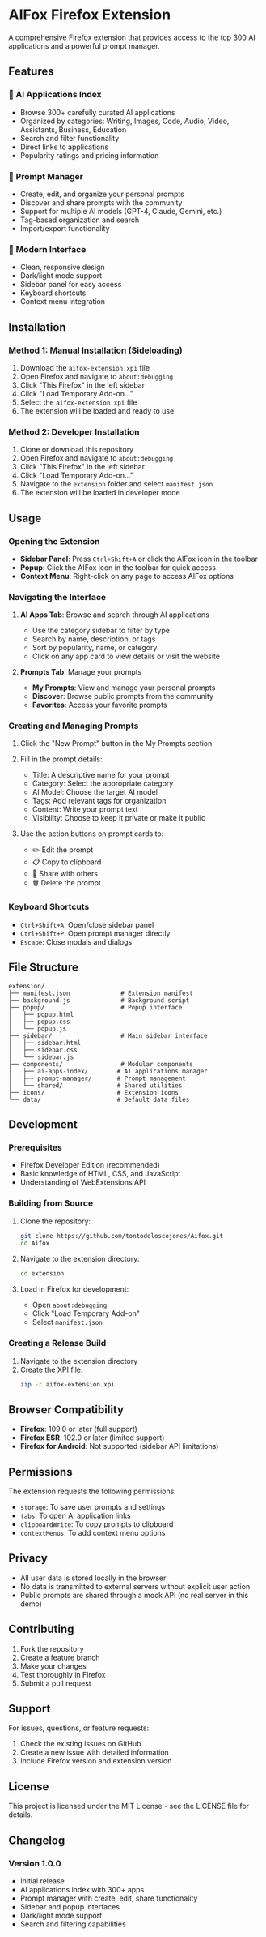 # AIFox Firefox Extension

A comprehensive Firefox extension that provides access to the top 300 AI applications and a powerful prompt manager.

## Features

### 🤖 AI Applications Index
- Browse 300+ carefully curated AI applications
- Organized by categories: Writing, Images, Code, Audio, Video, Assistants, Business, Education
- Search and filter functionality
- Direct links to applications
- Popularity ratings and pricing information

### 📝 Prompt Manager
- Create, edit, and organize your personal prompts
- Discover and share prompts with the community
- Support for multiple AI models (GPT-4, Claude, Gemini, etc.)
- Tag-based organization and search
- Import/export functionality

### 🎨 Modern Interface
- Clean, responsive design
- Dark/light mode support
- Sidebar panel for easy access
- Keyboard shortcuts
- Context menu integration

## Installation

### Method 1: Manual Installation (Sideloading)

1. Download the `aifox-extension.xpi` file
2. Open Firefox and navigate to `about:debugging`
3. Click "This Firefox" in the left sidebar
4. Click "Load Temporary Add-on..."
5. Select the `aifox-extension.xpi` file
6. The extension will be loaded and ready to use

### Method 2: Developer Installation

1. Clone or download this repository
2. Open Firefox and navigate to `about:debugging`
3. Click "This Firefox" in the left sidebar
4. Click "Load Temporary Add-on..."
5. Navigate to the `extension` folder and select `manifest.json`
6. The extension will be loaded in developer mode

## Usage

### Opening the Extension

- **Sidebar Panel**: Press `Ctrl+Shift+A` or click the AIFox icon in the toolbar
- **Popup**: Click the AIFox icon in the toolbar for quick access
- **Context Menu**: Right-click on any page to access AIFox options

### Navigating the Interface

1. **AI Apps Tab**: Browse and search through AI applications
   - Use the category sidebar to filter by type
   - Search by name, description, or tags
   - Sort by popularity, name, or category
   - Click on any app card to view details or visit the website

2. **Prompts Tab**: Manage your prompts
   - **My Prompts**: View and manage your personal prompts
   - **Discover**: Browse public prompts from the community
   - **Favorites**: Access your favorite prompts

### Creating and Managing Prompts

1. Click the "New Prompt" button in the My Prompts section
2. Fill in the prompt details:
   - Title: A descriptive name for your prompt
   - Category: Select the appropriate category
   - AI Model: Choose the target AI model
   - Tags: Add relevant tags for organization
   - Content: Write your prompt text
   - Visibility: Choose to keep it private or make it public

3. Use the action buttons on prompt cards to:
   - ✏️ Edit the prompt
   - 📋 Copy to clipboard
   - 🔗 Share with others
   - 🗑️ Delete the prompt

### Keyboard Shortcuts

- `Ctrl+Shift+A`: Open/close sidebar panel
- `Ctrl+Shift+P`: Open prompt manager directly
- `Escape`: Close modals and dialogs

## File Structure

```
extension/
├── manifest.json              # Extension manifest
├── background.js              # Background script
├── popup/                     # Popup interface
│   ├── popup.html
│   ├── popup.css
│   └── popup.js
├── sidebar/                   # Main sidebar interface
│   ├── sidebar.html
│   ├── sidebar.css
│   └── sidebar.js
├── components/                # Modular components
│   ├── ai-apps-index/        # AI applications manager
│   ├── prompt-manager/       # Prompt management
│   └── shared/               # Shared utilities
├── icons/                    # Extension icons
└── data/                     # Default data files
```

## Development

### Prerequisites

- Firefox Developer Edition (recommended)
- Basic knowledge of HTML, CSS, and JavaScript
- Understanding of WebExtensions API

### Building from Source

1. Clone the repository:
   ```bash
   git clone https://github.com/tontodeloscojones/Aifox.git
   cd Aifox
   ```

2. Navigate to the extension directory:
   ```bash
   cd extension
   ```

3. Load in Firefox for development:
   - Open `about:debugging`
   - Click "Load Temporary Add-on"
   - Select `manifest.json`

### Creating a Release Build

1. Navigate to the extension directory
2. Create the XPI file:
   ```bash
   zip -r aifox-extension.xpi .
   ```

## Browser Compatibility

- **Firefox**: 109.0 or later (full support)
- **Firefox ESR**: 102.0 or later (limited support)
- **Firefox for Android**: Not supported (sidebar API limitations)

## Permissions

The extension requests the following permissions:

- `storage`: To save user prompts and settings
- `tabs`: To open AI application links
- `clipboardWrite`: To copy prompts to clipboard
- `contextMenus`: To add context menu options

## Privacy

- All user data is stored locally in the browser
- No data is transmitted to external servers without explicit user action
- Public prompts are shared through a mock API (no real server in this demo)

## Contributing

1. Fork the repository
2. Create a feature branch
3. Make your changes
4. Test thoroughly in Firefox
5. Submit a pull request

## Support

For issues, questions, or feature requests:

1. Check the existing issues on GitHub
2. Create a new issue with detailed information
3. Include Firefox version and extension version

## License

This project is licensed under the MIT License - see the LICENSE file for details.

## Changelog

### Version 1.0.0
- Initial release
- AI applications index with 300+ apps
- Prompt manager with create, edit, share functionality
- Sidebar and popup interfaces
- Dark/light mode support
- Search and filtering capabilities